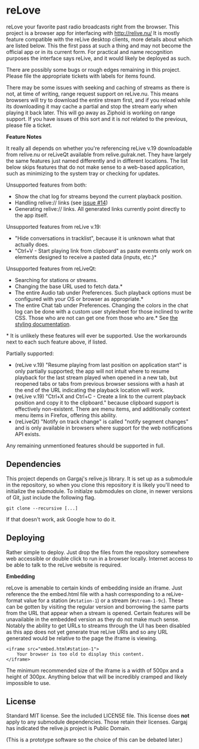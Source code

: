 reLove
======

reLove your favorite past radio broadcasts right from the browser. This project is a browser app for interfacing with http://relive.nu/
It is mostly feature compatible with the reLive desktop clients, more details about which are listed below. This the first pass at such a
thing and may not become the official app or in its current form. For practical and name recognition purposes the interface says
reLive, and it would likely be deployed as such.

There are possibly some bugs or rough edges remaining in this project. Please file the appropriate tickets with labels for items found.

There may be some issues with seeking and caching of streams as there is not, at time of writing, range request support on reLive.nu.
This means browsers will try to download the entire stream first, and if you reload while its downloading it may cache a partial and stop
the stream early when playing it back later. This will go away as Ziphoid is working on range support. If you have issues of this sort
and it is _not_ related to the previous, please file a ticket.

**Feature Notes**

It really all depends on whether you're referencing reLive v.19 downloadable from relive.nu or reLiveQt available from relive.gulrak.net.
They have largely the same features just named differently and in different locations. The list below skips features that do not make
sense to a web-based application, such as minimizing to the system tray or checking for updates.

Unsupported features from both:

* Show the chat log for streams beyond the current playback position.
* Handling relive:// links (see [issue #14](https://github.com/AMcBain/reLove/issues/14))
* Generating relive:// links. All generated links currently point directly to the app itself.

Unsupported features from reLive v.19:

* "Hide conversations in tracklist", because it is unknown what that actually does.
* "Ctrl+V - Start playing link from clipboard" as paste events only work on elements designed to receive a pasted data (inputs, etc.)*

Unsupported features from reLiveQt:

* Searching for stations or streams.
* Changing the base URL used to fetch data.*
* The entire Audio tab under Preferences. Such playback options must be configured with your OS or browser as appropriate.*
* The entire Chat tab under Preferences. Changing the colors in the chat log can be done with a custom user stylesheet for those inclined
to write CSS. Those who are not can get one from those who are.* See [the styling documentation](https://github.com/AMcBain/reLove/blob/master/STYLING).

\* It is unlikely these features will ever be supported. Use the workarounds next to each such feature above, if listed.

Partially supported:

* (reLive v.19) "Resume playing from last position on application start" is only partially supported; the app will not intuit where to
resume playback for the last stream played when opened in a new tab, but reopened tabs or tabs from previous browser sessions with a hash
at the end of the URL indicating the playback location will work.
* (reLive v.19) "Ctrl+X and Ctrl+C - Create a link to the current playback position and copy it to the clipboard." because clipboard
support is effectively non-existent. There are menu items, and additionally context menu items in Firefox, offering this ability.
* (reLiveQt) "Notify on track change" is called "notify segment changes" and is only available in browsers where support for the web
notifications API exists.

Any remaining unmentioned features should be supported in full.

Dependencies
------------

This project depends on Gargaj's relive.js library. It is set up as a submodule in the repository, so when you clone this repository
it is likely you'll need to initialize the submodule. To initialze submodules on clone, in newer versions of Git, just include the
following flag.

    git clone --recursive [...]

If that doesn't work, ask Google how to do it.

Deploying
---------

Rather simple to deploy. Just drop the files from the repository somewhere web accessible or double click to run in a browser locally.
Internet access to be able to talk to the reLive website is required.

**Embedding**

reLove is amenable to certain kinds of embedding inside an iframe. Just reference the the embed.html file with a hash corresponding to a
reLive-format value for a station (`#station-1`) or a stream (`#stream-1-9c`). These can be gotten by visiting the regular version and
borrowing the same parts from the URL that appear when a stream is opened. Certain features will be unavailable in the embedded version
as they do not make much sense. Notably the ability to get URLs to streams through the UI has been disabled as this app does not yet
generate true reLive URIs and so any URL generated would be relative to the page the iframe is viewing.

    <iframe src="embed.html#station-1">
        Your browser is too old to display this content.
    </iframe>

The minimum recommended size of the iframe is a width of 500px and a height of 300px. Anything below that will be incredibly cramped
and likely impossible to use.


License
-------

Standard MIT license. See the included LICENSE file. This license does **not** apply to any submodule dependencies. Those retain their
licenses. Gargaj has indicated the relive.js project is Public Domain.

(This is a prototype software so the choice of this can be debated later.)
